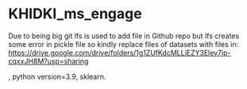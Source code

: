 # KHIDKI_ms_engage

Due to being big git lfs is used to add file in Github repo but lfs creates some error in pickle file so kindly replace files of datasets with files in: https://drive.google.com/drive/folders/1g1ZUfKdcMLLiEZY3Eley7jp-cqxxJH8M?usp=sharing

, python version=3.9, sklearn. 

